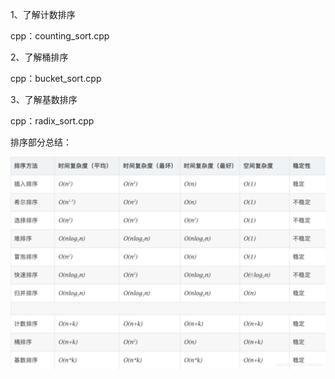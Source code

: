 1、了解计数排序

cpp：counting_sort.cpp



2、了解桶排序

cpp：bucket_sort.cpp



3、了解基数排序

cpp：radix_sort.cpp



排序部分总结：

![](..\image\001.png)

